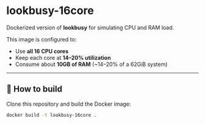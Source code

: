 # lookbusy-16core

Dockerized version of **lookbusy** for simulating CPU and RAM load.

This image is configured to:
- Use **all 16 CPU cores**
- Keep each core at **14–20% utilization**
- Consume about **10GB of RAM** (~14–20% of a 62GiB system)

---

## 🚀 How to build

Clone this repository and build the Docker image:

```bash
docker build -t lookbusy-16core .
